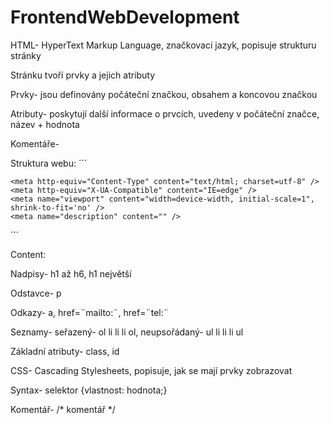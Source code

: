 # FrontendWebDevelopment

HTML- HyperText Markup Language, značkovací jazyk, popisuje strukturu stránky

Stránku tvoří prvky a jejich atributy

Prvky- jsou definovány počáteční značkou, obsahem a koncovou značkou

Atributy- poskytují další informace o prvcích, uvedeny v počáteční značce, název + hodnota

Komentáře- <!--komentář -->

Struktura webu:
´´´
<!DOCTYPE HTML>
<html lang="cs">
  <head>

    <meta http-equiv="Content-Type" content="text/html; charset=utf-8" />
    <meta http-equiv="X-UA-Compatible" content="IE=edge" />
    <meta name="viewport" content="width=device-width, initial-scale=1", shrink-to-fit='no' />
    <meta name="description" content="" />
  
  </head>
   <body>

   </body>
</html>
´´´

Content:

Nadpisy- h1 až h6, h1 největší

Odstavce- p

Odkazy- a, href=¨mailto:¨, href=¨tel:¨

Seznamy- seřazený- ol li li li ol, neupsořádaný- ul li li li ul

Základní atributy- class, id


CSS- Cascading Stylesheets, popisuje, jak se mají prvky zobrazovat

Syntax- selektor {vlastnost: hodnota;}

Komentář- /* komentář */




